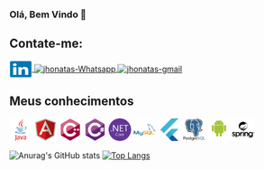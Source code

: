 ### Olá, Bem Vindo 👋
## Contate-me:
<a href="www.linkedin.com/in/jhonatas-katayama-marques">
<img align="center" alt="jhonatas-linkedin" height="30" width="40" src="https://raw.githubusercontent.com/devicons/devicon/master/icons/linkedin/linkedin-original.svg" style="max-width:100%;">
</a>

<a href="https://api.whatsapp.com/send?phone=5518996801054">
<img align="center" alt="jhonatas-Whatsapp" height="30" width="30" src="https://i.pinimg.com/originals/7e/68/35/7e68352dbb78715ab8d44d647164cff8.png" style="max-width:100%;">
<img align="center" alt="jhonatas-gmail" height="30" width="30" src="https://image.similarpng.com/very-thumbnail/2020/12/Most-popular-icon-Gmail-premium-vector-PNG.png" style="max-width:100%;">
</a>

## Meus conhecimentos
<p>
<a>
  <img alt="Java" height="40" width="40" src="https://raw.githubusercontent.com/devicons/devicon/master/icons/java/java-original-wordmark.svg" style="max-width:100%;"></img>
  <img alt="Angular" height="40" width="40" src="https://raw.githubusercontent.com/devicons/devicon/master/icons/angularjs/angularjs-original.svg" style="max-width:100%;"></img>
  <img alt="C++" height="40" width="40" src="https://raw.githubusercontent.com/devicons/devicon/master/icons/cplusplus/cplusplus-original.svg" style="max-width:100%;"></img>
  <img alt="C#" height="40" width="40" src="https://raw.githubusercontent.com/devicons/devicon/master/icons/csharp/csharp-original.svg" style="max-width:100%;"></img>
  <img alt=".NET" height="40" width="40" src="https://raw.githubusercontent.com/devicons/devicon/master/icons/dotnetcore/dotnetcore-original.svg" style="max-width:100%;">
  </img>
  <img alt="MySQL" height="40" width="40" src="https://raw.githubusercontent.com/devicons/devicon/master/icons/mysql/mysql-original-wordmark.svg" style="max-width:100%;">
  </img>
   <img alt="Flutter" height="40" width="40" src="https://raw.githubusercontent.com/devicons/devicon/master/icons/flutter/flutter-original.svg" style="max-width:100%;">
  </img>
  <img alt="PostgreSQL" height="40" width="40" src="https://raw.githubusercontent.com/devicons/devicon/master/icons/postgresql/postgresql-original-wordmark.svg" style="max-width:100%;">
  </img>
  <img alt="Android" height="40" width="40" src="https://raw.githubusercontent.com/devicons/devicon/master/icons/android/android-original-wordmark.svg" style="max-width:100%;">
  </img>
    <img alt="Spring" height="40" width="40" src="https://raw.githubusercontent.com/devicons/devicon/master/icons/spring/spring-plain-wordmark.svg" style="max-width:100%;">
  </img>
</a>

![Anurag's GitHub stats](https://github-readme-stats.vercel.app/api?username=JhonMarques&show_icons=true&theme=radical)
[![Top Langs](https://github-readme-stats.vercel.app/api/top-langs/?username=JhonMarques&layout=compact)](https://github.com/JhonMarques/github-readme-stats)

</p>


<!--
**JhonMarques/JhonMarques** is a ✨ _special_ ✨ repository because its `README.md` (this file) appears on your GitHub profile.

Here are some ideas to get you started:

- 🔭 I’m currently working on ...
- 🌱 I’m currently learning ...
- 👯 I’m looking to collaborate on ...
- 🤔 I’m looking for help with ...
- 💬 Ask me about ...
- 📫 How to reach me: ...
- 😄 Pronouns: ...
- ⚡ Fun fact: ...
-->

